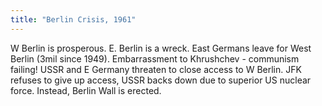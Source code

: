 ```yaml
---
title: "Berlin Crisis, 1961"
---
```

W Berlin is prosperous. E. Berlin is a wreck. East Germans leave for West Berlin (3mil since 1949). Embarrassment to Khrushchev - communism failing! USSR and E Germany threaten to close access to W Berlin. JFK refuses to give up access, USSR backs down due to superior US nuclear force. Instead, Berlin Wall is erected.

